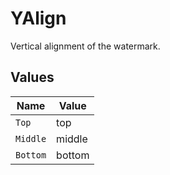 # YAlign

Vertical alignment of the watermark.


## Values

| Name     | Value    |
| -------- | -------- |
| `Top`    | top      |
| `Middle` | middle   |
| `Bottom` | bottom   |